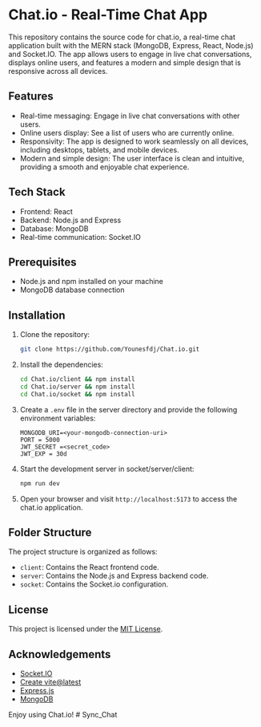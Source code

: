 # Chat.io - Real-Time Chat App

This repository contains the source code for chat.io, a real-time chat application built with the MERN stack (MongoDB, Express, React, Node.js) and Socket.IO. The app allows users to engage in live chat conversations, displays online users, and features a modern and simple design that is responsive across all devices.

## Features

- Real-time messaging: Engage in live chat conversations with other users.
- Online users display: See a list of users who are currently online.
- Responsivity: The app is designed to work seamlessly on all devices, including desktops, tablets, and mobile devices.
- Modern and simple design: The user interface is clean and intuitive, providing a smooth and enjoyable chat experience.

## Tech Stack

- Frontend: React
- Backend: Node.js and Express
- Database: MongoDB
- Real-time communication: Socket.IO

## Prerequisites

- Node.js and npm installed on your machine
- MongoDB database connection

## Installation

1. Clone the repository:

   ````bash
   git clone https://github.com/Younesfdj/Chat.io.git

2. Install the dependencies:

   ````bash
   cd Chat.io/client && npm install
   cd Chat.io/server && npm install
   cd Chat.io/socket && npm install

3. Create a `.env` file in the server directory and provide the following environment variables:

   ````plaintext
   MONGODB_URI=<your-mongodb-connection-uri>
   PORT = 5000
   JWT_SECRET =<secret_code>
   JWT_EXP = 30d

4. Start the development server in socket/server/client:

   ````bash
   npm run dev

5. Open your browser and visit `http://localhost:5173` to access the chat.io application.

## Folder Structure

The project structure is organized as follows:

- `client`: Contains the React frontend code.
- `server`: Contains the Node.js and Express backend code.
- `socket`: Contains the Socket.io configuration.

## License

This project is licensed under the [MIT License](LICENSE).

## Acknowledgements

- [Socket.IO](https://socket.io/)
- [Create vite@latest](https://vitejs.dev/guide/)
- [Express.js](https://expressjs.com/)
- [MongoDB](https://www.mongodb.com/)

Enjoy using Chat.io!
#   S y n c _ C h a t  
 